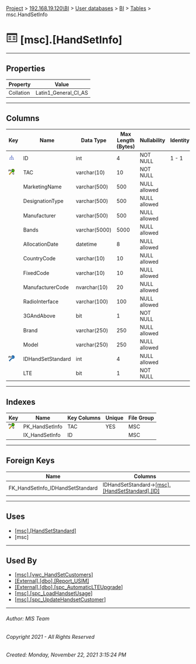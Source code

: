 #### 

[Project](../../../../index.md) > [192.168.19.120\\BI](../../../index.md) > [User databases](../../index.md) > [BI](../index.md) > [Tables](Tables.md) > msc.HandSetInfo

# ![Tables](../../../../Images/Table32.png) [msc].[HandSetInfo]

---

## <a name="#properties"></a>Properties

| Property | Value |
|---|---|
| Collation | Latin1_General_CI_AS |


---

## <a name="#columns"></a>Columns

| Key | Name | Data Type | Max Length (Bytes) | Nullability | Identity | Default |
|---|---|---|---|---|---|---|
| [![Indexes IX_HandSetInfo](../../../../Images/Index.png)](#indexes) | ID | int | 4 | NOT NULL | 1 - 1 |  |
| [![Cluster Primary Key PK_HandSetInfo: TAC](../../../../Images/pkcluster.png)](#indexes) | TAC | varchar(10) | 10 | NOT NULL |  |  |
|  | MarketingName | varchar(500) | 500 | NULL allowed |  |  |
|  | DesignationType | varchar(500) | 500 | NULL allowed |  |  |
|  | Manufacturer | varchar(500) | 500 | NULL allowed |  |  |
|  | Bands | varchar(5000) | 5000 | NULL allowed |  |  |
|  | AllocationDate | datetime | 8 | NULL allowed |  |  |
|  | CountryCode | varchar(10) | 10 | NULL allowed |  |  |
|  | FixedCode | varchar(10) | 10 | NULL allowed |  |  |
|  | ManufacturerCode | nvarchar(10) | 20 | NULL allowed |  |  |
|  | RadioInterface | varchar(100) | 100 | NULL allowed |  |  |
|  | 3GAndAbove | bit | 1 | NOT NULL |  | ((0)) |
|  | Brand | varchar(250) | 250 | NULL allowed |  |  |
|  | Model | varchar(250) | 250 | NULL allowed |  |  |
| [![Foreign Keys FK_HandSetInfo_IDHandSetStandard: [msc].[HandSetStandard].IDHandSetStandard](../../../../Images/fk.png)](#foreignkeys) | IDHandSetStandard | int | 4 | NULL allowed |  |  |
|  | LTE | bit | 1 | NOT NULL |  | ((0)) |


---

## <a name="#indexes"></a>Indexes

| Key | Name | Key Columns | Unique | File Group |
|---|---|---|---|---|
| [![Cluster Primary Key PK_HandSetInfo: TAC](../../../../Images/pkcluster.png)](#indexes) | PK_HandSetInfo | TAC | YES | MSC |
|  | IX_HandSetInfo | ID |  | MSC |


---

## <a name="#foreignkeys"></a>Foreign Keys

| Name | Columns |
|---|---|
| FK_HandSetInfo_IDHandSetStandard | IDHandSetStandard->[[msc].[HandSetStandard].[ID]](HandSetStandard.md) |


---

## <a name="#uses"></a>Uses

* [[msc].[HandSetStandard]](HandSetStandard.md)
* [msc]


---

## <a name="#usedby"></a>Used By

* [[msc].[vwc_HandSetCustomers]](../Views/vwc_HandSetCustomers.md)
* [[External].[dbo].[Report_USIM]](../../External/Programmability/Stored_Procedures/Report_USIM.md)
* [[External].[dbo].[spc_AutomaticLTEUpgrade]](../../External/Programmability/Stored_Procedures/spc_AutomaticLTEUpgrade.md)
* [[msc].[spc_LoadHandsetUsage]](../Programmability/Stored_Procedures/spc_LoadHandsetUsage.md)
* [[msc].[spc_UpdateHandsetCustomer]](../Programmability/Stored_Procedures/spc_UpdateHandsetCustomer.md)


---

###### Author:  MIS Team

###### Copyright 2021 - All Rights Reserved

###### Created: Monday, November 22, 2021 3:15:24 PM

